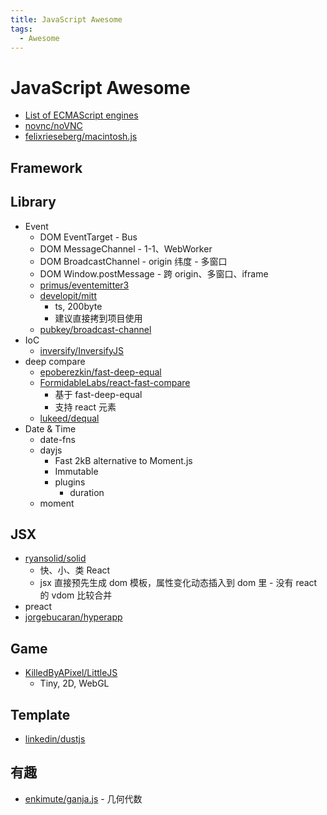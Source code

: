 ```yaml
---
title: JavaScript Awesome
tags:
  - Awesome
---
```


# JavaScript Awesome

- [List of ECMAScript engines](https://en.wikipedia.org/wiki/List_of_ECMAScript_engines)
- [novnc/noVNC](https://github.com/novnc/noVNC)
- [felixrieseberg/macintosh.js](https://github.com/felixrieseberg/macintosh.js)

## Framework

## Library

- Event
  - DOM EventTarget - Bus
  - DOM MessageChannel - 1-1、WebWorker
  - DOM BroadcastChannel - origin 纬度 - 多窗口
  - DOM Window.postMessage - 跨 origin、多窗口、iframe
  - [primus/eventemitter3](https://github.com/primus/eventemitter3)
  - [developit/mitt](https://github.com/developit/mitt)
    - ts, 200byte
    - 建议直接拷到项目使用
  - [pubkey/broadcast-channel](https://github.com/pubkey/broadcast-channel)
- IoC
  - [inversify/InversifyJS](https://github.com/inversify/InversifyJS)
- deep compare
  - [epoberezkin/fast-deep-equal](https://github.com/epoberezkin/fast-deep-equal)
  - [FormidableLabs/react-fast-compare](https://github.com/FormidableLabs/react-fast-compare)
    - 基于 fast-deep-equal
    - 支持 react 元素
  - [lukeed/dequal](github.com/lukeed/dequal)
- Date & Time
  - date-fns
  - dayjs
    - Fast 2kB alternative to Moment.js
    - Immutable
    - plugins
      - duration
  - moment

## JSX

- [ryansolid/solid](https://github.com/ryansolid/solid)
  - 快、小、类 React
  - jsx 直接预先生成 dom 模板，属性变化动态插入到 dom 里 - 没有 react 的 vdom 比较合并
- preact
- [jorgebucaran/hyperapp](https://github.com/jorgebucaran/hyperapp)

## Game

- [KilledByAPixel/LittleJS](https://github.com/KilledByAPixel/LittleJS)
  - Tiny, 2D, WebGL

## Template

- [linkedin/dustjs](https://github.com/linkedin/dustjs)

## 有趣

- [enkimute/ganja.js](https://github.com/enkimute/ganja.js) - 几何代数
